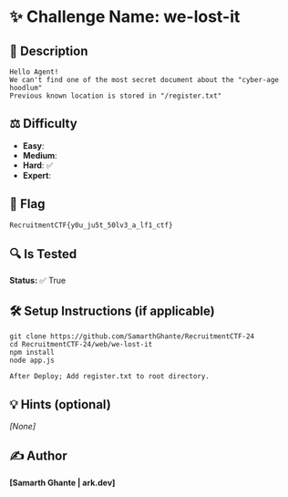 # ✨ Challenge Name: **we-lost-it**

## 📜 Description
```
Hello Agent!
We can't find one of the most secret document about the "cyber-age hoodlum"
Previous known location is stored in "/register.txt"
```

## ⚖️ Difficulty
- **Easy**: 
- **Medium**: 
- **Hard**: ✅
- **Expert**: 

## 🚩 Flag
`RecruitmentCTF{y0u_ju5t_50lv3_a_lf1_ctf}`

## 🔍 Is Tested
**Status:** ✅ True

## 🛠️ Setup Instructions (if applicable)
```
git clone https://github.com/SamarthGhante/RecruitmentCTF-24
cd RecruitmentCTF-24/web/we-lost-it
npm install
node app.js
```
`After Deploy; Add register.txt to root directory.`

## 💡 Hints (optional)
_[None]_

## ✍️ Author
**[Samarth Ghante | ark.dev]**
